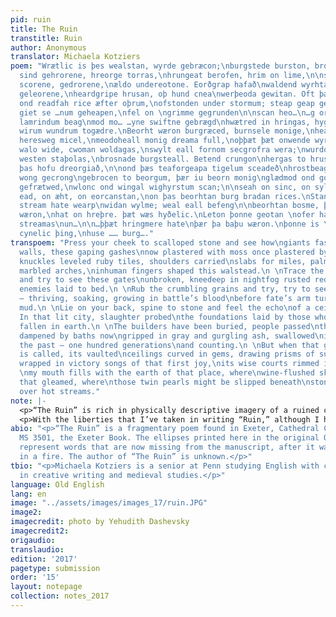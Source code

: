 ```yaml
---
pid: ruin
title: The Ruin
transtitle: Ruin
author: Anonymous
translator: Michaela Kotziers
poem: "Wrætlic is þes wealstan, wyrde gebræcon;\nburgstede burston, brosnað enta geweorc.\nHrofas
  sind gehrorene, hreorge torras,\nhrungeat berofen, hrim on lime,\n\nscearde scurbeorge
  scorene, gedrorene,\nældo undereotone. Eorðgrap hafað\nwaldend wyrhtan forweorone,
  geleorene,\nheardgripe hrusan, oþ hund cnea\nwerþeoda gewitan. Oft þæs wag gebad\n\nræghar
  ond readfah rice æfter oþrum,\nofstonden under stormum; steap geap gedreas.\nWonað
  giet se …num geheapen,\nfel on \ngrimme gegrunden\n\nscan heo…\n…g orþonc ærsceaft\n...g
  lamrindum beag\nmod mo… …yne swiftne gebrægd\nhwætred in hringas, hygerof gebond\n\nweallwalan
  wirum wundrum togædre.\nBeorht wæron burgræced, burnsele monige,\nheah horngestreon,
  heresweg micel,\nmeodoheall monig dreama full,\noþþæt þæt onwende wyrd seo swiþe.\n\nCrungon
  walo wide, cwoman woldagas,\nswylt eall fornom secgrofra wera;\nwurdon hyra wigsteal
  westen staþolas,\nbrosnade burgsteall. Betend crungon\nhergas to hrusan. Forþon
  þas hofu dreorgiað,\n\nond þæs teaforgeapa tigelum sceadeð\nhrostbeages hrof. Hryre
  wong gecrong\ngebrocen to beorgum, þær iu beorn monig\nglædmod ond goldbeorht gleoma
  gefrætwed,\nwlonc ond wingal wighyrstum scan;\n\nseah on sinc, on sylfor, on searogimmas,\non
  ead, on æht, on eorcanstan,\non þas beorhtan burg bradan rices.\nStanhofu stodan,
  stream hate wearp\nwidan wylme; weal eall befeng\n\nbeorhtan bosme, þær þa baþu
  wæron,\nhat on hreþre. þæt wæs hyðelic.\nLeton þonne geotan \nofer harne stan hate
  streamas\nun…\n\n…þþæt hringmere hate\nþær þa baþu wæron.\nþonne is \n…re; þæt is
  cynelic þing,\nhuse …… burg…."
transpoem: "Press your cheek to scalloped stone and see how\ngiants fastened these
  walls, these gaping gashes\nnow plastered with moss once plastered by hands:\n \nhow
  knuckles leveled ruby tiles, shoulders carried\nslabs for miles, palms moonscooped
  marbled arches,\ninhuman fingers shaped this walstead.\n \nTrace the crooked gables
  and try to see these gates\nunbroken, kneedeep in nightfog rusted red and\nblanketing
  enemies laid to bed.\n \nRub the crumbling grains and try, try to see these walls\nuntouched
  — thriving, soaking, growing in battle’s blood\nbefore fate’s arm turned iron to
  mud.\n \nLie on your back, spine to stone and feel the echo\nof a ceiling crashed.
  In that lit city, slaughter probed\nthe foundations laid by those who by then too\nhad
  fallen in earth.\n \nThe builders have been buried, people passed\nthrough a grave
  dampened by baths now\ngripped in gray and gurgling ash, swallowed\nin wells of
  the past — one hundred generations\nand counting.\n \nBut when that goldbright hall
  is called, its vaulted\nceilings curved in gems, drawing prisms of sun, its\nwarriors
  wrapped in victory songs of that first joy,\nits wise courts rimmed in newgreen,\n
  \nmy mouth fills with the earth of that place, where\nwine-flushed skin and floods
  that gleamed, where\nthose twin pearls might be slipped beneath\nstony shadows shading
  over hot streams."
note: |-
  <p>“The Ruin” is rich in physically descriptive imagery of a ruined city. The exact location of the city alluded to, and whether it is in fact an actual city and not a spiritual metaphor constructed by the poet, is still debated by scholars. The belief that “The Ruin’s” author was inspired by Bath or another Roman scene guides us to imagine the author as someone in awe of the accomplishments of the master builders of ancient Rome; it is from this perspective that I wrote my own translation. Rather than viewing the city as a metaphor for the human body (which is not uncommon among medieval Christian texts) and exploring the poem as one with a moralizing, religious theme, I chose to wade through the emotions of reimagining a site that has been lost. The speaker of my poem asks what it means to yearn for a time that was never her own, to stand at the site of a sunken past.</p>
  <p>With the liberties that I’ve taken in writing “Ruin,” although I have attempted to echo the speaker’s meditative mood, my poem is more aptly called an adaptation than a translation, in terms of both content and form. An individual line of Old English poetry consists of two half-lines, where each half-line has two accented syllables, and the two half lines are bound together by alliteration of the accented syllables. While I did not consistently employ half-lines, alliteration and its coincidence with accented syllables was important in crafting the sound of this poem. One thing that I find most wonderful about Old English is its creation of new words through kennings and compounds, and in response I created original compounds in my translation.</p>
abio: "<p>“The Ruin” is a fragmentary poem found in Exeter, Cathedral Chapter Library,
  MS 3501, the Exeter Book. The ellipses printed here in the original Old English
  represent words that are now missing from the manuscript, after it was scorched
  in a fire. The author of “The Ruin” is unknown.</p>"
tbio: "<p>Michaela Kotziers is a senior at Penn studying English with concentrations
  in creative writing and medieval studies.</p>"
language: Old English
lang: en
image: "../assets/images/images_17/ruin.JPG"
image2:
imagecredit: photo by Yehudith Dashevsky
imagecredit2:
origaudio:
translaudio:
edition: '2017'
pagetype: submission
order: '15'
layout: notepage
collection: notes_2017
---
```

